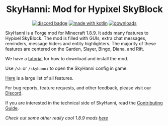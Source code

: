 

<h1 align = "center">
	SkyHanni: Mod for Hypixel SkyBlock
</h1>

<div align="center">

[![discord badge](https://img.shields.io/discord/997079228510117908?label=discord&color=9089DA&logo=discord&style=for-the-badge)](https://discord.gg/skyhanni-997079228510117908)
[![made with kotlin](https://img.shields.io/badge/Made%20With-Kotlin-orange?style=for-the-badge&logo=kotlin&logocolor=white)](https://kotlinlang.org/)
[![downloads](https://img.shields.io/github/downloads/hannibal002/SkyHanni/total?label=downloads&color=208a19&logo=github&style=for-the-badge)](https://github.com/hannibal00212/SkyHanni/releases)
</div>

SkyHanni is a Forge mod for Minecraft 1.8.9. It adds many features to Hypixel SkyBlock.
The mod is filled with GUIs, extra chat messages, reminders, message hiders and entity highlighters.
The majority of these features are centered on the Garden, Slayer, Bingo, Diana, and Rift.

We have a [tutorial](https://github.com/hannibal002/SkyHanni/blob/beta/INSTALLING.md)
for how to download and install the mod.

Use `/sh` or `/skyhanni` to open the SkyHanni config in game.

[Here](https://github.com/hannibal002/SkyHanni/blob/beta/FEATURES.md)  is a large list of all features.

For bug reports, feature requests, and other feedback, please visit
our [Discord](https://discord.gg/skyhanni-997079228510117908).

If you are interested in the technical side of SkyHanni, read
the [Contributing Guide](https://github.com/hannibal002/SkyHanni/blob/beta/CONTRIBUTING.md).

*Check out some other really cool 1.8.9 mods [here](https://sbmw.ca/mod-lists/skyblock-mod-list/)*
